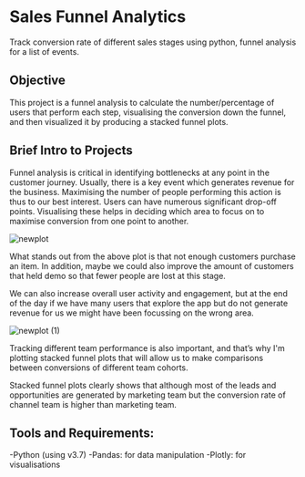# Sales Funnel Analytics
Track conversion rate of different sales stages using python, funnel analysis for a list of events.
 
## Objective
This project is a funnel analysis to calculate the number/percentage of users that perform each step, visualising the conversion down the funnel, and then visualized it by producing a stacked funnel plots.

## Brief Intro to Projects
Funnel analysis is critical in identifying bottlenecks at any point in the customer journey. Usually, there is a key event which generates revenue for the business. Maximising the number of people performing this action is thus to our best interest.
Users can have numerous significant drop-off points. Visualising these helps in deciding which area to focus on to maximise conversion from one point to another.

![newplot](https://user-images.githubusercontent.com/67898140/174881388-0c4e0a40-c26c-42af-b588-0baf45b41a9f.png)

What stands out from the above plot is that not enough customers purchase an item. In addition, maybe we could also improve the amount of customers that held demo so that fewer people are lost at this stage.

We can also increase overall user activity and engagement, but at the end of the day if we have many users that explore the app but do not generate revenue for us we might have been focussing on the wrong area.

![newplot (1)](https://user-images.githubusercontent.com/67898140/174881902-dacd74b9-5455-4cc1-9597-c4763a4c1c9d.png)

Tracking different team performance is also important, and that’s why I'm plotting stacked funnel plots that will allow us to make comparisons between conversions of different team cohorts.

Stacked funnel plots clearly shows that although most of the leads and opportunities are generated by marketing team but the conversion rate of channel team is higher than marketing team.

## Tools and Requirements:
-Python (using v3.7)
-Pandas: for data manipulation
-Plotly: for visualisations

